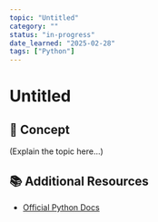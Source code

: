 ```yaml
---
topic: "Untitled"
category: ""
status: "in-progress"
date_learned: "2025-02-28"
tags: ["Python"]
---
```


# Untitled

## 📝 Concept
(Explain the topic here...)


## 📚 Additional Resources
- [Official Python Docs](https://docs.python.org/3/)
